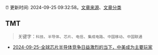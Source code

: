 :alarm_clock: 更新时间: 2024-09-25 09:32:58。[文章来源](/README.md)、[文章分类](/TAGS.md)

## TMT


> 关键字：`科技`、`半导体`、`芯片`、`电信`、`集成电路`、`中国移动`、`中国联通`



- [2024-09-25-全球芯片半导体竞争日益激烈的当下，中美成为主要玩家](https://xueqiu.com/5773569265/305582102) 
